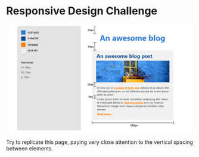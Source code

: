 
# Responsive Design Challenge

![](https://raw.githubusercontent.com/hoc-labs/images/main/responsive-design-bootcamp-img1.png)

Try to replicate this page, paying very close attention to the vertical spacing between elements.



